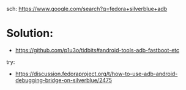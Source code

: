 sch:
https://www.google.com/search?q=fedora+silverblue+adb

# Solution:
- https://github.com/p1u3o/tidbits#android-tools-adb-fastboot-etc

try:
- https://discussion.fedoraproject.org/t/how-to-use-adb-android-debugging-bridge-on-silverblue/2475
